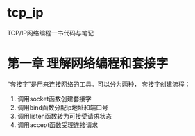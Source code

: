 # tcp_ip
TCP/IP网络编程一书代码与笔记

# 第一章 理解网络编程和套接字
“套接字”是用来连接网络的工具。可以分为两种，
套接字创建流程：
1. 调用socket函数创建套接字
2. 调用bind函数分配ip地址和端口号
3. 调用listen函数转为可接受请求状态
4. 调用accept函数受理连接请求
